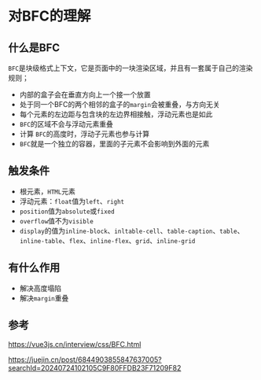 # 对BFC的理解
## 什么是BFC
``BFC``是块级格式上下文，它是页面中的一块渲染区域，并且有一套属于自己的渲染规则；
  - 内部的盒子会在垂直方向上一个接一个放置
  - 处于同一个BFC的两个相邻的盒子的``margin``会被重叠，与方向无关
  - 每个元素的左边距与包含块的左边界相接触，浮动元素也是如此
  - ``BFC``的区域不会与浮动元素重叠
  - 计算 ``BFC``的高度时，浮动子元素也参与计算
  - ``BFC``就是一个独立的容器，里面的子元素不会影响到外面的元素

## 触发条件
- 根元素，``HTML``元素
- 浮动元素：``float``值为``left``、``right``
- ``position``值为``absolute``或``fixed``
- ``overflow``值不为``visible``
- ``display``的值为``inline-block``、``inltable-cell``、``table-caption``、``table``、``inline-table``、``flex``、``inline-flex``、``grid``、``inline-grid``
## 有什么作用
- 解决高度塌陷
- 解决``margin``重叠

## 参考
https://vue3js.cn/interview/css/BFC.html

https://juejin.cn/post/6844903855847637005?searchId=20240724102105C9F80FFDB23F71209F82